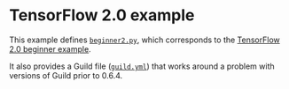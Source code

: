 # TensorFlow 2.0 example

This example defines [`beginner2.py`](beginner2.py), which corresponds
to the [TensorFlow 2.0 beginner
example](https://www.tensorflow.org/beta/tutorials/quickstart/beginner).

It also provides a Guild file ([`guild.yml`](guild.yml)) that works
around a problem with versions of Guild prior to 0.6.4.
